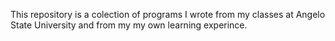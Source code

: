 This repository is a colection of programs I wrote from my classes at Angelo State University and from my my own learning experince.
